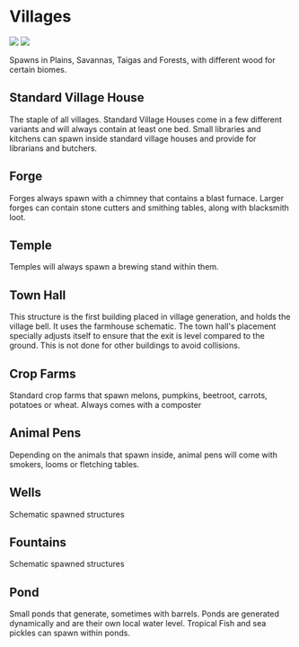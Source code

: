 # Villages

![](https://imgur.com/jZzvR1W.png)
![](https://imgur.com/Li0bxy8.png)

Spawns in Plains, Savannas, Taigas and Forests, with different wood for certain biomes.

## Standard Village House

The staple of all villages. Standard Village Houses come in a few different variants and will always contain at least one bed. Small libraries and kitchens can spawn inside standard village houses and provide for librarians and butchers.

## Forge

Forges always spawn with a chimney that contains a blast furnace. Larger forges can contain stone cutters and smithing tables, along with blacksmith loot.

## Temple

Temples will always spawn a brewing stand within them.

## Town Hall

This structure is the first building placed in village generation, and holds the village bell. It uses the farmhouse schematic. The town hall's placement specially adjusts itself to ensure that the exit is level compared to the ground. This is not done for other buildings to avoid collisions.

## Crop Farms

Standard crop farms that spawn melons, pumpkins, beetroot, carrots, potatoes or wheat. Always comes with a composter

## Animal Pens

Depending on the animals that spawn inside, animal pens will come with smokers, looms or fletching tables.

## Wells

Schematic spawned structures

## Fountains

Schematic spawned structures

## Pond

Small ponds that generate, sometimes with barrels. Ponds are generated dynamically and are their own local water level. Tropical Fish and sea pickles can spawn within ponds.